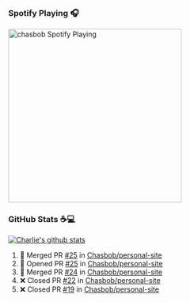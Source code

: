 ### Spotify Playing 🎧

[<img src="https://novatorem.chasbob.vercel.app/api/spotify" alt="chasbob Spotify Playing" width="350" />](https://open.spotify.com/user/charlie2026)

### GitHub Stats :coffee::computer:

[![Charlie's github stats](https://github-readme-stats-six-tau.vercel.app/api?username=chasbob)](https://github.com/anuraghazra/github-readme-stats)

<!--START_SECTION:activity-->
1. 🎉 Merged PR [#25](https://github.com/Chasbob/personal-site/pull/25) in [Chasbob/personal-site](https://github.com/Chasbob/personal-site)
2. 💪 Opened PR [#25](https://github.com/Chasbob/personal-site/pull/25) in [Chasbob/personal-site](https://github.com/Chasbob/personal-site)
3. 🎉 Merged PR [#24](https://github.com/Chasbob/personal-site/pull/24) in [Chasbob/personal-site](https://github.com/Chasbob/personal-site)
4. ❌ Closed PR [#22](https://github.com/Chasbob/personal-site/pull/22) in [Chasbob/personal-site](https://github.com/Chasbob/personal-site)
5. ❌ Closed PR [#19](https://github.com/Chasbob/personal-site/pull/19) in [Chasbob/personal-site](https://github.com/Chasbob/personal-site)
<!--END_SECTION:activity-->
